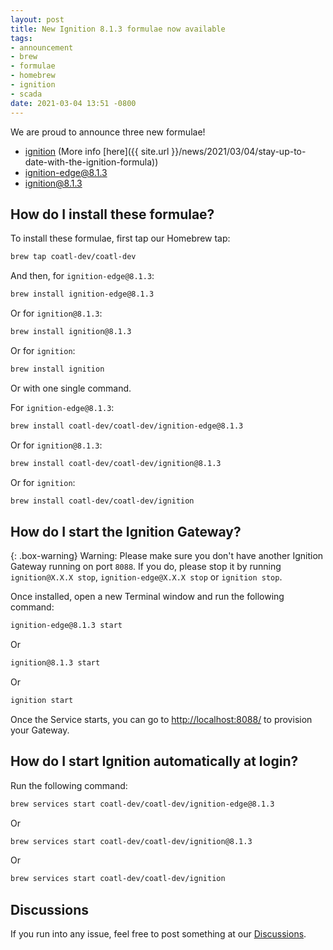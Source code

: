 ```yaml
---
layout: post
title: New Ignition 8.1.3 formulae now available
tags:
- announcement
- brew
- formulae
- homebrew
- ignition
- scada
date: 2021-03-04 13:51 -0800
---
```

We are proud to announce three new formulae!

- [ignition](https://formulae.coatl.dev/formula/ignition) (More info [here]({{ site.url }}/news/2021/03/04/stay-up-to-date-with-the-ignition-formula))
- [ignition-edge@8.1.3](https://formulae.coatl.dev/formula/ignition-edge@8.1.3)
- [ignition@8.1.3](https://formulae.coatl.dev/formula/ignition@8.1.3)

## How do I install these formulae?

To install these formulae, first tap our Homebrew tap:

```bash
brew tap coatl-dev/coatl-dev
```

And then, for `ignition-edge@8.1.3`:

```bash
brew install ignition-edge@8.1.3
```

Or for `ignition@8.1.3`:

```bash
brew install ignition@8.1.3
```

Or for `ignition`:

```bash
brew install ignition
```

Or with one single command.

For `ignition-edge@8.1.3`:

```bash
brew install coatl-dev/coatl-dev/ignition-edge@8.1.3
```

Or for `ignition@8.1.3`:

```bash
brew install coatl-dev/coatl-dev/ignition@8.1.3
```

Or for `ignition`:

```bash
brew install coatl-dev/coatl-dev/ignition
```

## How do I start the Ignition Gateway?

{: .box-warning}
Warning: Please make sure you don't have another Ignition Gateway running on port `8088`. If you do, please stop it by running `ignition@X.X.X stop`, `ignition-edge@X.X.X stop` or `ignition stop`.

Once installed, open a new Terminal window and run the following command:

```bash
ignition-edge@8.1.3 start
```

Or

```bash
ignition@8.1.3 start
```

Or

```bash
ignition start
```

Once the Service starts, you can go to <http://localhost:8088/> to provision your Gateway.

## How do I start Ignition automatically at login?

Run the following command:

```bash
brew services start coatl-dev/coatl-dev/ignition-edge@8.1.3
```

Or

```bash
brew services start coatl-dev/coatl-dev/ignition@8.1.3
```

Or

```bash
brew services start coatl-dev/coatl-dev/ignition
```

## Discussions

If you run into any issue, feel free to post something at our [Discussions](https://github.com/coatl-dev/discussions/discussions).
